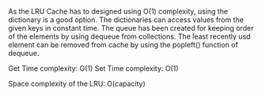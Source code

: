 As the LRU Cache has to designed using O(1) complexity, using the dictionary is a good option. The dictionaries can access values from the given keys in constant time. 
The queue has been created for keeping order of the elements by using dequeue from collections. The least recently usd element can be removed from cache by using the popleft() function of dequeue. 

Get Time complexity: O(1) Set Time complexity: O(1)

Space complexity of the LRU: O(capacity)



